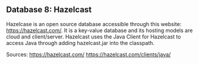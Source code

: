 ## Database 8: Hazelcast

Hazelcase is an open source database accessible through this website: https://hazelcast.com/. It is a key-value database and its hosting models are cloud and client/server. Hazelcast uses the Java Client for Hazelcast to access Java through adding hazelcast.jar into the classpath.

Sources: 
https://hazelcast.com/
https://hazelcast.com/clients/java/